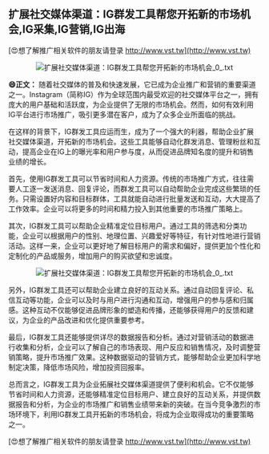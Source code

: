 ## **扩展社交媒体渠道：IG群发工具帮您开拓新的市场机会,IG采集,IG营销,IG出海**

[😍想了解推广相关软件的朋友请登录 http://www.vst.tw](http://www.vst.tw)

 <center><img src="https://vst.tw/MP4/tuiguang/png/1.png" alt="扩展社交媒体渠道：IG群发工具帮您开拓新的市场机会_0_.txt"></center>

**😄正文：**
随着社交媒体的普及和快速发展，它已成为企业推广和营销的重要渠道之一。Instagram（简称IG）作为全球范围内最受欢迎的社交媒体平台之一，拥有庞大的用户基础和活跃度，为企业提供了无限的市场机会。然而，如何有效利用IG平台进行市场推广，吸引更多潜在客户，成为了众多企业所面临的挑战。

在这样的背景下，IG群发工具应运而生，成为了一个强大的利器，帮助企业扩展社交媒体渠道，开拓新的市场机会。这些工具能够自动化群发消息、管理粉丝和互动，提高企业在IG上的曝光率和用户参与度，从而促进品牌知名度的提升和销售业绩的增长。

首先，使用IG群发工具可以节省时间和人力资源。传统的市场推广方式，往往需要人工逐一发送消息、回复评论，而群发工具可以自动帮助企业完成这些繁琐的任务。只需设置好内容和目标群体，工具就能自动进行批量发送和互动，大大提高了工作效率。企业可以将更多的时间和精力投入到其他重要的市场推广策略上。

其次，IG群发工具可以帮助企业精准定位目标用户。通过工具的筛选和分类功能，企业可以根据用户的性别、地理位置、兴趣爱好等特征，有针对性地进行营销活动。这样一来，企业可以更好地了解目标用户的需求和偏好，提供更加个性化和定制化的产品或服务，增加用户的购买欲望和忠诚度。

 <center><img src="https://vst.tw/MP4/tuiguang/png/8.png" alt="扩展社交媒体渠道：IG群发工具帮您开拓新的市场机会_0_.txt"></center>

另外，IG群发工具还可以帮助企业建立良好的互动关系。通过自动回复评论、私信互动等功能，企业可以及时与用户进行沟通和互动，增强用户的参与感和归属感。这种互动不仅能够促进品牌形象的塑造和传播，还能够获得用户的反馈和建议，为企业的产品改进和优化提供重要参考。

最后，IG群发工具还能够提供详尽的数据报告和分析。通过对营销活动的数据进行收集和分析，企业可以了解自己的市场表现、用户反应和销售情况，及时调整营销策略，提升市场推广效果。这种数据驱动的营销方式，能够帮助企业更加科学地制定决策，降低市场风险，增加投资回报率。

总而言之，IG群发工具为企业拓展社交媒体渠道提供了便利和机会。它不仅能够节省时间和人力资源，还能够精准定位目标用户、建立良好的互动关系，并提供数据报告和分析，为企业的市场推广和销售业绩带来新的突破。在当今竞争激烈的市场环境下，利用IG群发工具开拓新的市场机会，将成为企业取得成功的重要策略之一。

[😍想了解推广相关软件的朋友请登录 http://www.vst.tw](http://www.vst.tw)



